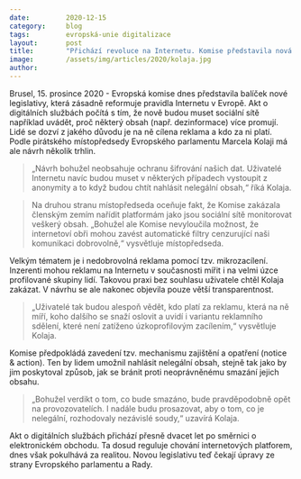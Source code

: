 ```yaml
---
date:         2020-12-15
category:     blog
tags:         evropská-unie digitalizace
layout:       post
title:        "Přichází revoluce na Internetu. Komise představila nová pravidla, která ovlivní všechny"
image:        /assets/img/articles/2020/kolaja.jpg
author:       
---
```




Brusel, 15. prosince 2020 - Evropská komise dnes představila balíček nové legislativy, která zásadně reformuje pravidla Internetu v Evropě. Akt o digitálních službách počítá s tím, že nově budou muset sociální sítě například uvádět, proč některý obsah (např. dezinformace) více promují. Lidé se dozví z jakého důvodu je na ně cílena reklama a kdo za ni platí. Podle pirátského místopředsedy Evropského parlamentu Marcela Kolaji má ale návrh několik trhlin.

> „Návrh bohužel neobsahuje ochranu šifrování našich dat. Uživatelé Internetu navíc budou muset v některých případech vystoupit z anonymity a to když budou chtít nahlásit nelegální obsah,“ říká Kolaja.

> Na druhou stranu místopředseda oceňuje fakt, že Komise zakázala členským zemím nařídit platformám jako jsou sociální sítě monitorovat veškerý obsah. „Bohužel ale Komise nevyloučila možnost, že internetoví obři mohou zavést automatické filtry cenzurující naši komunikaci dobrovolně,“ vysvětluje místopředseda.

Velkým tématem je i nedobrovolná reklama pomocí tzv. mikrozacílení. Inzerenti mohou reklamu na Internetu v současnosti mířit i na velmi úzce profilované skupiny lidí. Takovou praxi bez souhlasu uživatele chtěl Kolaja zakázat. V návrhu se ale nakonec objevila pouze větší transparentnost. 

> „Uživatelé tak budou alespoň vědět, kdo platí za reklamu, která na ně míří, koho dalšího se snaží oslovit a uvidí i variantu reklamního sdělení, které není zatíženo úzkoprofilovým zacílením,“ vysvětluje Kolaja.

Komise předpokládá zavedení tzv. mechanismu zajištění a opatření (notice & action). Ten by lidem umožnil nahlásit nelegální obsah, stejně tak jako by jim poskytoval způsob, jak se bránit proti neoprávněnému smazání jejich obsahu. 

> „Bohužel verdikt o tom, co bude smazáno, bude pravděpodobně opět na provozovatelích. I nadále budu prosazovat, aby o tom, co je nelegální, rozhodovaly nezávislé soudy,“ uzavírá Kolaja.

Akt o digitálních službách přichází přesně dvacet let po směrnici o elektronickém obchodu. Ta dosud reguluje chování internetových platforem, dnes však pokulhává za realitou. Novou legislativu teď čekají úpravy ze strany Evropského parlamentu a Rady.
